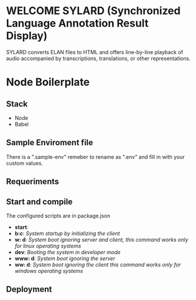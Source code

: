 # WELCOME SYLARD (Synchronized Language Annotation Result Display)
SYLARD converts ELAN files to HTML and offers line-by-line playback 
of audio accompanied by transcriptions, translations, or other representations.

# Node Boilerplate

## Stack

- Node
- Babel

## Sample Enviroment file
There is a ".sample-env" remeber to rename as ".env" and fill in
with your custom values.

## Requeriments


## Start and compile
The configured scripts are in package.json

* **start**: 
* **b:c**: _System startup by initializing the client_
* **w: d**: _System boot ignoring server and client, this command works only for linux operating systems_
* **dev**: _Booting the system in developer mode_
* **www: d**: _System boot ignoring the server_
* **ww: d**: _System boot ignoring the client this command works only for windows operating systems_
 

## Deployment



